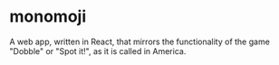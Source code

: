 # monomoji
A web app, written in React, that mirrors the functionality of the game "Dobble" or "Spot it!", as it is called in America.
